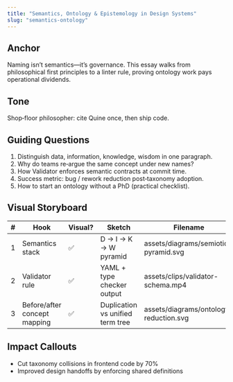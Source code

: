 ```yaml
---
title: "Semantics, Ontology & Epistemology in Design Systems"
slug: "semantics-ontology"
---
```


## Anchor

Naming isn’t semantics—it’s governance. This essay walks from philosophical first principles to a linter rule, proving ontology work pays operational dividends.

## Tone

Shop‑floor philosopher: cite Quine once, then ship code.

## Guiding Questions

1. Distinguish data, information, knowledge, wisdom in one paragraph.
2. Why do teams re‑argue the same concept under new names?
3. How Validator enforces semantic contracts at commit time.
4. Success metric: bug / rework reduction post‑taxonomy adoption.
5. How to start an ontology without a PhD (practical checklist).

## Visual Storyboard

| # | Hook | Visual? | Sketch | Filename |
|---|------|---------|--------|----------|
| 1 | Semantics stack | ✅ | D → I → K → W pyramid | assets/diagrams/semiotic-pyramid.svg |
| 2 | Validator rule | ✅ | YAML + type checker output | assets/clips/validator-schema.mp4 |
| 3 | Before/after concept mapping | ✅ | Duplication vs unified term tree | assets/diagrams/ontology-reduction.svg |

## Impact Callouts

- Cut taxonomy collisions in frontend code by 70%
- Improved design handoffs by enforcing shared definitions
